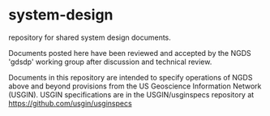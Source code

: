 system-design
=============

repository for shared system design documents.

Documents posted here have been reviewed and accepted by the NGDS 'gdsdp' working group after discussion and technical review. 

Documents in this repository are intended to specify operations of NGDS above and beyond provisions from the US Geoscience Information Network (USGIN). USGIN specifications are in the USGIN/usginspecs repository at https://github.com/usgin/usginspecs
